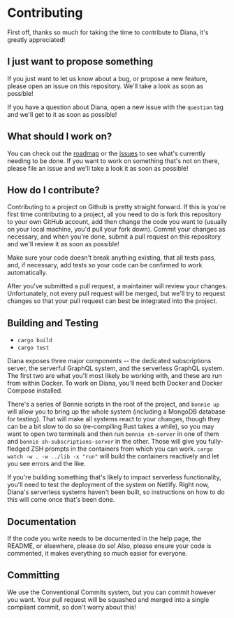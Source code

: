 # Contributing

First off, thanks so much for taking the time to contribute to Diana, it's greatly appreciated!

## I just want to propose something

If you just want to let us know about a bug, or propose a new feature, please open an issue on this repository. We'll take a look as soon as possible!

If you have a question about Diana, open a new issue with the `question` tag and we'll get to it as soon as possible!

## What should I work on?

You can check out the [roadmap](./README.md#Roadmap) or the [issues](https://github.com/arctic-hen7/diana/issues) to see what's currently needing to be done. If you want to work on something that's not on there, please file an issue and we'll take a look it as soon as possible!

## How do I contribute?

Contributing to a project on Github is pretty straight forward. If this is you're first time contributing to a project, all you need to do is fork this repository to your own GitHub account, add then change the code you want to (usually on your local machine, you'd pull your fork down). Commit your changes as necessary, and when you're done, submit a pull request on this repository and we'll review it as soon as possible!

Make sure your code doesn't break anything existing, that all tests pass, and, if necessary, add tests so your code can be confirmed to work automatically.

After you've submitted a pull request, a maintainer will review your changes. Unfortunately, not every pull request will be merged, but we'll try to request changes so that your pull request can best be integrated into the project.

## Building and Testing

- `cargo build`
- `cargo test`

Diana exposes three major components -- the dedicated subscriptions server, the serverful GraphQL system, and the serverless GraphQL system. The first two are what you'll most likely be working with, and these are run from within Docker. To work on Diana, you'll need both Docker and Docker Compose installed.

There's a series of Bonnie scripts in the root of the project, and `bonnie up` will allow you to bring up the whole system (including a MongoDB database for testing). That will make all systems react to your changes, though they can be a bit slow to do so (re-compiling Rust takes a while), so you may want to open two terminals and then run `bonnie sh-server` in one of them and `bonnie sh-subscriptions-server` in the other. Those will give you fully-fledged ZSH prompts in the containers from which you can work. `cargo watch -w . -w ../lib -x "run"` will build the containers reactively and let you see errors and the like.

If you're building something that's likely to impact serverless functionality, you'll need to test the deployment of the system on Netlify. Right now, Diana's serverless systems haven't been built, so instructions on how to do this will come once that's been done.

## Documentation

If the code you write needs to be documented in the help page, the README, or elsewhere, please do so! Also, please ensure your code is commented, it makes everything so much easier for everyone.

## Committing

We use the Conventional Commits system, but you can commit however you want. Your pull request will be squashed and merged into a single compliant commit, so don't worry about this!
